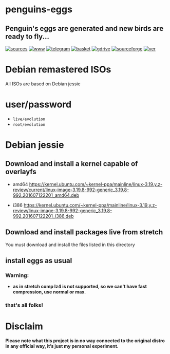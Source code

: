 penguins-eggs
=============

## Penguin&#39;s eggs are generated and new birds are ready to fly...
[![sources](https://img.shields.io/badge/github-sources-cyan)](https://github.com/pieroproietti/penguins-eggs)
[![www](https://img.shields.io/badge/www-blog-cyan)](https://penguins-eggs.net)
[![telegram](https://img.shields.io/badge/telegram-group-cyan)](https://t.me/penguins_eggs)
[![basket](https://img.shields.io/badge/basket-naked-blue)](https://penguins-eggs.net/basket/)
[![gdrive](https://img.shields.io/badge/gdrive-all-blue)](https://drive.google.com/drive/folders/19fwjvsZiW0Dspu2Iq-fQN0J-PDbKBlYY)
[![sourceforge](https://img.shields.io/badge/sourceforge-all-blue)](https://sourceforge.net/projects/penguins-eggs/files/)
[![ver](https://img.shields.io/npm/v/penguins-eggs.svg)](https://npmjs.org/package/penguins-eggs)

# Debian remastered ISOs

All ISOs are based on Debian jessie

# user/password
* ```live/evolution```
* ```root/evolution```

# Debian jessie

## Download and install a kernel capable of overlayfs

* amd64
https://kernel.ubuntu.com/~kernel-ppa/mainline/linux-3.19.y.z-review/current/linux-image-3.19.8-992-generic_3.19.8-992.201607122201_amd64.deb


* i386
https://kernel.ubuntu.com/~kernel-ppa/mainline/linux-3.19.y.z-review/linux-image-3.19.8-992-generic_3.19.8-992.201607122201_i386.deb

## Download and install packages live from stretch 
You must download and install the files listed in this directory

## install eggs as usual


### Warning: 
* __as in stretch comp lz4 is not supported, so we can't have fast compression, use normal or max__.

### that's all folks!

# Disclaim
__Please note what this project is in no way connected to the original distro in any official way, it’s just my personal experiment.__

